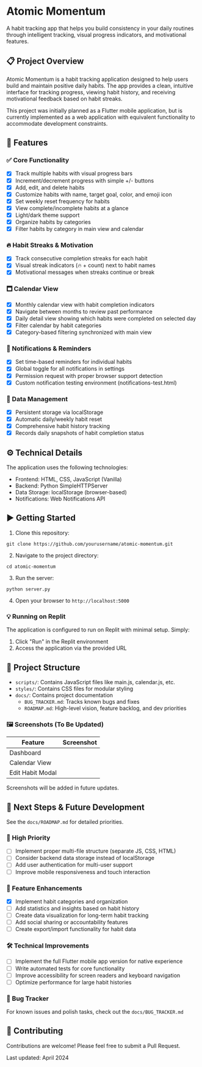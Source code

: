 # Atomic Momentum

A habit tracking app that helps you build consistency in your daily routines through intelligent tracking, visual progress indicators, and motivational features.

## 📋 Project Overview

Atomic Momentum is a habit tracking application designed to help users build and maintain positive daily habits. The app provides a clean, intuitive interface for tracking progress, viewing habit history, and receiving motivational feedback based on habit streaks.

This project was initially planned as a Flutter mobile application, but is currently implemented as a web application with equivalent functionality to accommodate development constraints.

## 🚀 Features

### ✅ Core Functionality
- [x] Track multiple habits with visual progress bars
- [x] Increment/decrement progress with simple +/- buttons
- [x] Add, edit, and delete habits
- [x] Customize habits with name, target goal, color, and emoji icon
- [x] Set weekly reset frequency for habits
- [x] View complete/incomplete habits at a glance
- [x] Light/dark theme support
- [x] Organize habits by categories
- [x] Filter habits by category in main view and calendar

### 🔥 Habit Streaks & Motivation
- [x] Track consecutive completion streaks for each habit
- [x] Visual streak indicators (🔥 + count) next to habit names
- [x] Motivational messages when streaks continue or break

### 🗖️ Calendar View
- [x] Monthly calendar view with habit completion indicators
- [x] Navigate between months to review past performance
- [x] Daily detail view showing which habits were completed on selected day
- [x] Filter calendar by habit categories
- [x] Category-based filtering synchronized with main view

### 🔔 Notifications & Reminders
- [x] Set time-based reminders for individual habits
- [x] Global toggle for all notifications in settings
- [x] Permission request with proper browser support detection
- [x] Custom notification testing environment (notifications-test.html)

### 📂 Data Management
- [x] Persistent storage via localStorage
- [x] Automatic daily/weekly habit reset
- [x] Comprehensive habit history tracking
- [x] Records daily snapshots of habit completion status

## ⚙️ Technical Details

The application uses the following technologies:

- Frontend: HTML, CSS, JavaScript (Vanilla)
- Backend: Python SimpleHTTPServer
- Data Storage: localStorage (browser-based)
- Notifications: Web Notifications API

## ▶️ Getting Started

1. Clone this repository:
```
git clone https://github.com/yourusername/atomic-momentum.git
```

2. Navigate to the project directory:
```
cd atomic-momentum
```

3. Run the server:
```
python server.py
```

4. Open your browser to `http://localhost:5000`

### 💡 Running on Replit

The application is configured to run on Replit with minimal setup. Simply:

1. Click "Run" in the Replit environment
2. Access the application via the provided URL

## 📂 Project Structure

- `scripts/`: Contains JavaScript files like main.js, calendar.js, etc.
- `styles/`: Contains CSS files for modular styling
- `docs/`: Contains project documentation
  - `BUG_TRACKER.md`: Tracks known bugs and fixes
  - `ROADMAP.md`: High-level vision, feature backlog, and dev priorities

### 🖼️ Screenshots (To Be Updated)

| Feature | Screenshot |
|---------|------------|
| Dashboard | |
| Calendar View | |
| Edit Habit Modal | |

Screenshots will be added in future updates.

## 🚣 Next Steps & Future Development

See the `docs/ROADMAP.md` for detailed priorities.

### 📌 High Priority
- [ ] Implement proper multi-file structure (separate JS, CSS, HTML)
- [ ] Consider backend data storage instead of localStorage
- [ ] Add user authentication for multi-user support
- [ ] Improve mobile responsiveness and touch interaction

### 🌟 Feature Enhancements
- [x] Implement habit categories and organization
- [ ] Add statistics and insights based on habit history
- [ ] Create data visualization for long-term habit tracking
- [ ] Add social sharing or accountability features
- [ ] Create export/import functionality for habit data

### 🛠 Technical Improvements
- [ ] Implement the full Flutter mobile app version for native experience
- [ ] Write automated tests for core functionality
- [ ] Improve accessibility for screen readers and keyboard navigation
- [ ] Optimize performance for large habit histories

### 🐞 Bug Tracker

For known issues and polish tasks, check out the `docs/BUG_TRACKER.md`

## 🤝 Contributing

Contributions are welcome! Please feel free to submit a Pull Request.

Last updated: April 2024
